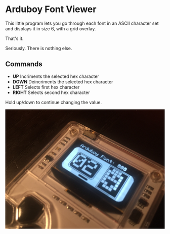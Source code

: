 # Arduboy Font Viewer

This little program lets you go through each font in an ASCII character set and displays it in size 6, with a grid overlay.

That's it.

Seriously. There is nothing else.

## Commands

- **UP** Incriments the selected hex character
- **DOWN** Deincriments the selected hex character
- **LEFT** Selects first hex character
- **RIGHT** Selects second hex character

Hold up/down to continue changing the value.

![Demo of the running program](demo.jpg)
